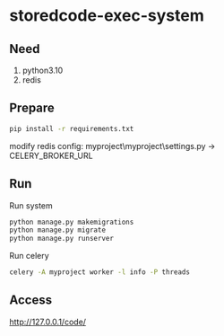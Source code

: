 # storedcode-exec-system

## Need
1. python3.10
2. redis

## Prepare
```bash
pip install -r requirements.txt
```
modify redis config: myproject\myproject\settings.py -> CELERY_BROKER_URL


## Run
Run system
```bash
python manage.py makemigrations
python manage.py migrate
python manage.py runserver 
```
Run celery
```bash
celery -A myproject worker -l info -P threads
```

## Access
http://127.0.0.1/code/

